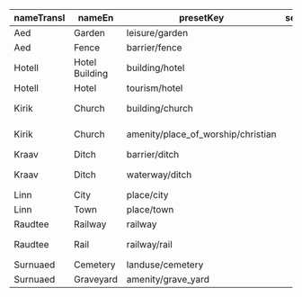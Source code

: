 |nameTransl|nameEn|presetKey|searchable|icon|tags0|tags1|tags2|tags3|tags4|geometryArea|geometryLine|geometryPoint|geometryVertex|geometryRelation|
| ------ | ------ | ------ | ------ | ------ | ------ | ------ | ------ | ------ | ------ | ------ | ------ | ------ | ------ | ------ |
|Aed|Garden|leisure/garden| |garden|leisure=garden| | | | |area| |point|vertex| |
|Aed|Fence|barrier/fence| | |barrier=fence| | | | | |line| | | |
|Hotell|Hotel Building|building/hotel| |building|building=hotel| | | | |area| |point| | |
|Hotell|Hotel|tourism/hotel| |lodging|tourism=hotel| | | | |area| |point| | |
|Kirik|Church|building/church| |place-of-worship|building=church| | | | |area| |point| | |
|Kirik|Church|amenity/place_of_worship/christian| |religious-christian|amenity=place_of_worship|religion=christian| | | |area| |point| | |
|Kraav|Ditch|barrier/ditch| | |barrier=ditch| | | | |area|line| | | |
|Kraav|Ditch|waterway/ditch| |waterway-ditch|waterway=ditch| | | | | |line| | | |
|Linn|City|place/city| |city|place=city| | | | |area| |point| | |
|Linn|Town|place/town| |town|place=town| | | | |area| |point| | |
|Raudtee|Railway|railway| | |railway=*| | | | |area|line|point|vertex| |
|Raudtee|Rail|railway/rail| |railway-rail|railway=rail| | | | | |line| | | |
|Surnuaed|Cemetery|landuse/cemetery| |cemetery|landuse=cemetery| | | | |area| | | | |
|Surnuaed|Graveyard|amenity/grave_yard| |cemetery|amenity=grave_yard| | | | |area| |point| | |
